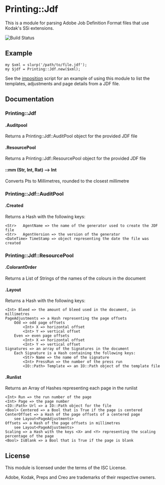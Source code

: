 # Printing::Jdf #

This is a module for parsing Adobe Job Definition Format files that use Kodak's
SSi extensions.

![Build Status](https://github.com/jonathanstowe/raku-jdf/workflows/CI/badge.svg)

## Example ##

    my $xml = slurp('/path/to/file.jdf');
    my $jdf = Printing::Jdf.new($xml);

See the [imposition](examples/imposition) script for an example of using
this module to list the templates, adjustments and page details from a
JDF file.

## Documentation ##

### Printing::Jdf ###

#### .Auditpool ####

Returns a Printing::Jdf::AuditPool object for the provided JDF file

#### .ResourcePool ####

Returns a Printing::Jdf::ResourcePool object for the provided JDF file

#### ::mm (Str, Int, Rat) --> Int ####

Converts Pts to Millimetres, rounded to the closest millimetre

### Printing::Jdf::AuditPool ###

#### .Created ####

Returns a Hash with the following keys:

    <Str>   AgentName => the name of the generator used to create the JDF file
    <Str>   AgentVersion => the version of the generator
    <DateTime> TimeStamp => object representing the date the file was created

### Printing::Jdf::ResourcePool ###

#### .ColorantOrder ####

Returns a List of Strings of the names of the colours in the document

#### .Layout ####

Returns a Hash with the following keys:

    <Int> Bleed => the amount of bleed used in the document, in millimetres
    PageAdjustments => a Hash representing the page offsets
        Odd => odd page offsets
            <Int> X => horizontal offset
            <Int> Y => vertical offset
        Even => even page offsets
            <Int> X => horizontal offset
            <Int> Y => vertical offset
    Signatures => an array of the Signatures in the document
        Each Signature is a Hash containing the following keys:
            <Str> Name => the name of the signature
            <Int> PressRun => the number of the press run
            <IO::Path> Template => an IO::Path object of the template file

#### .Runlist ####

Returns an Array of Hashes representing each page in the runlist

    <Int> Run => the run number of the page
    <Int> Page => the page number
    <IO::Path> Url => a IO::Path object for the file
    <Bool> Centered => a Bool that is True if the page is centered
    CenterOffset => a Hash of the page offsets of a centered page
        see Layout<PageAdjustments>
    Offsets => a Hash of the page offsets in millimetres
        see Layout<PageAdjustments>
    Scaling => a Hash with the keys <X> and <Y> representing the scaling percentage of the page
    <Bool> IsBlank => a Bool that is True if the page is blank

## License ##

This module is licensed under the terms of the ISC License.

Adobe, Kodak, Preps and Creo are trademarks of their respective owners.
